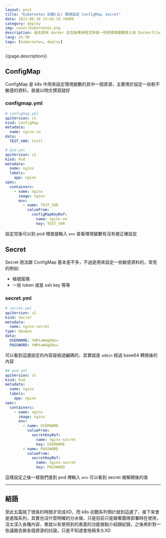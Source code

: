 ```yaml
---
layout: post
title: "Kubernetes 初戰(五) 環境設定 ConfigMap、Secret"
date: 2021-06-18 13:42:19 +0800
category: deploy
img: cover/kubernetes.png
description: 過去使用 docker 在包裝應用程式時會一併把環境變數寫入到 Dockerfile 中作為服務的設定，但是難道每次更改設定都要重 build 一個 image 嗎，k8s 有提供比較方便的做法，那就是本篇要介紹到的 ConfigMap 與 Secret，可以直接從外部資源來設定容器內的環境變數
lang: zh-TW
tags: [kubernetes, deploy]
---
```


{{page.description}}

## ConfigMap

ConfigMap 是 k8s 中用來設定環境變數的其中一個資源，主要用於設定一些較不敏感的資料，直接以明文撰寫就好

### configmap.yml

```yaml
# configmap.yml
apiVersion: v1
kind: ConfigMap
metadata:
  name: nginx-cm
data:
  TEST_VAR: testt
```

```yaml
# pod.yml
apiVersion: v1
kind: Pod
metadata:
  name: nginx
  labels:
    app: nginx
spec:
  containers:
    - name: nginx
      image: nginx
      env:
        - name: TEST_VAR
          valueFrom:
            configMapKeyRef:
              name: nginx-cm
              key: TEST_VAR
```

設定完後可以到 pod 裡直接輸入 `env` 查看環境變數有沒有被正確設定

## Secret

Secret 用法跟 ConfigMap 基本差不多，不過是用來設定一些敏感資料的，常見的例如:

+ 帳號密碼
+ 一些 token 或是 ssh key 等等

### secret.yml

```yaml
# secret.yml
apiVersion: v1
kind: Secret
metadata:
  name: nginx-secret
type: Opaque
data:
  USERNAME: YWRtaW4gDQo=
  PASSWORD: YWRtaW4gDQo=
```

可以看到這邊設定的內容是經過編碼的，其實就是 `admin` 經過 base64 轉換後的內容

```yaml
## pod.yml
apiVersion: v1
kind: Pod
metadata:
  name: nginx
  labels:
    app: nginx
spec:
  containers:
    - name: nginx
      image: nginx
      env:
        - name: USERNAME
          valueFrom:
            secretKeyRef:
              name: nginx-secret
              key: USERNAME
        - name: PASSWORD
          valueFrom:
            secretKeyRef:
              name: nginx-secret
              key: PASSWORD
```

這樣設定之後一樣我們進到 pod 裡輸入 `env` 可以看到 secret 被解開後的值

---

## 結語

至此五篇拖了很長的時間才完成XD，而 k8s 初戰系列預計就到這邊了，接下來會是進階系列，其實也沒什麼明確的分水嶺，只是目前只是跟著團隊部署時在使用，沒太深入各種內容，單就以有使用到的表面的功能做點介紹跟紀錄，之後再針對一些議題去做各個資源的討論，只是不知道會拖稿多久XD
